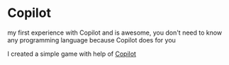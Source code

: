 # Copilot
my first experience with Copilot and is awesome, you don't need to know any programming language because Copilot does for you

I created a simple game with help of [Copilot](https://copilot.github.com/)
